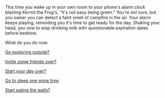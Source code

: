 This time you wake up in your own room to your phone's alarm clock blasting Kermit the Frog's, "It's not easy being green." 
You're not sure, but you swear you can detect a faint smell of campfire in the air. 
Your alarm keeps playing, reminding you it's time to get ready for the day. 
Shaking your head, you vow to stop drinking milk with questionable expiration dates before bedtime.

What do you do now:

[Go exploring outside?](../../../explore-outside/explore-outside.md)

[Invite some friends over?](../../../invite-friends/friends.md)

[Start your day over?](../../../marshmallow.md)

[Go to sleep one more time](expired-milk.md)

[Start eating the walls?](../../../eating-walls/eating-marshmallows.md)